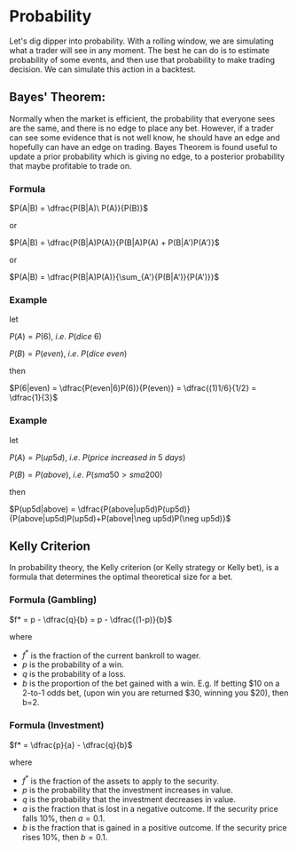 # Probability

Let's dig dipper into probability. With a rolling window, we are simulating what a trader will see in any moment. The best he can do is to estimate probability of some events, and then use that probability to make trading decision. We can simulate this action in a backtest. 


## Bayes' Theorem:

Normally when the market is efficient, the probability that everyone sees are the same, and there is no edge to place any bet. However, if a trader can see some evidence that is not well know, he should have an edge and hopefully can have an edge on trading. Bayes Theorem is found useful to update a prior probability which is giving no edge, to a posterior probability that maybe profitable to trade on.

### Formula

$P(A|B) = \dfrac{P(B|A)\ P(A)}{P(B)}$

or

$P(A|B) = \dfrac{P(B|A)P(A)}{P(B|A)P(A) + P(B|A')P(A')}$

or

$P(A|B) = \dfrac{P(B|A)P(A)}{\sum_{A'}{P(B|A')}{P(A')}}$

### Example
let

$P(A) =P(6),\ i.e.\ P(dice\ 6)$

$P(B) =P(even),\ i.e.\ P(dice\ even)$

then 

$P(6|even) = \dfrac{P(even|6)P(6)}{P(even)} = \dfrac{(1)1/6}{1/2} = \dfrac{1}{3}$

### Example
let

$P(A) =P(up5d),\ i.e.\ P(price\ increased\ in\ 5\ days)$

$P(B) =P(above),\ i.e.\ P(sma50 > sma200)$

then 

$P(up5d|above) = \dfrac{P(above|up5d)P(up5d)}{P(above|up5d)P(up5d)+P(above|\neg up5d)P(\neg up5d)}$

## Kelly Criterion

In probability theory, the Kelly criterion (or Kelly strategy or Kelly bet), is a formula that determines the optimal theoretical size for a bet.

### Formula (Gambling)

$f* = p - \dfrac{q}{b} = p - \dfrac{(1-p)}{b}$ 

where 

* $f^{*}$ is the fraction of the current bankroll to wager.
* $p$ is the probability of a win.
* $q$ is the probability of a loss.
* $b$ is the proportion of the bet gained with a win. E.g. If betting $10 on a 2-to-1 odds bet, (upon win you are returned $30, winning you $20), then b=2.

### Formula (Investment)

$f* = \dfrac{p}{a} - \dfrac{q}{b}$

where

* $f^{*}$ is the fraction of the assets to apply to the security.
* $p$ is the probability that the investment increases in value.
* $q$ is the probability that the investment decreases in value.
* $a$ is the fraction that is lost in a negative outcome. If the security price falls 10%, then $a=0.1$.
* $b$ is the fraction that is gained in a positive outcome. If the security price rises 10%, then $b=0.1$.